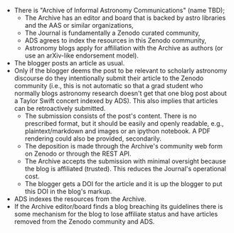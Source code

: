 - There is "Archive of Informal Astronomy Communications" (name TBD);
  * The Archive has an editor and board that is backed by astro libraries and the AAS or similar organizations,
  * The Journal is fundamentally a Zenodo curated community,
  * ADS agrees to index the resources in this Zenodo community,
  * Astronomy blogs apply for affiliation with the Archive as authors (or use an arXiv-like endorsement model).
- The blogger posts an article as usual.
- Only if the blogger deems the post to be relevant to scholarly astronomy discourse do they intentionally submit their article to the Zenodo community (i.e., this is not automatic so that a grad student who normally blogs astronomy research doesn't get that one blog post about a Taylor Swift concert indexed by ADS). This also implies that articles can be retroactively submitted.
  * The submission consists of the post's content. There is no prescribed format, but it should be easily and openly readable, e.g., plaintext/markdown and images or an ipython notebook. A PDF rendering could also be provided, secondarily.
  * The deposition is made through the Archive's community web form on Zenodo or through the REST API.
  * The Archive accepts the submission with minimal oversight because the blog is affiliated (trusted). This reduces the Journal's operational cost.
  * The blogger gets a DOI for the article and it is up the blogger to put this DOI in the blog's markup.
- ADS indexes the resources from the Archive.
- If the Archive editor/board finds a blog breaching its guidelines there is some mechanism for the blog to lose affiliate status and have articles removed from the Zenodo community and ADS.